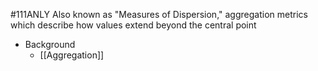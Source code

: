 #111ANLY 
Also known as "Measures of Dispersion," aggregation metrics which describe how values extend beyond the central point

* Background
	* [[Aggregation]]